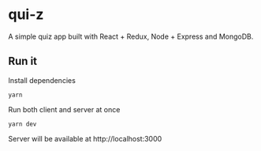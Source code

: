 # qui-z

A simple quiz app built with React + Redux, Node + Express and MongoDB.

## Run it

Install dependencies

```
yarn
```

Run both client and server at once

```
yarn dev
```

Server will be available at http://localhost:3000